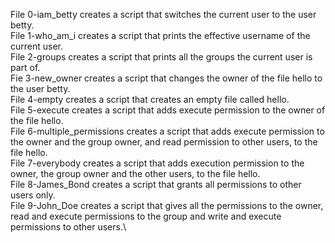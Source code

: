 File 0-iam_betty creates a script that switches the current user to the user betty.\
File 1-who_am_i creates a script that prints the effective username of the current user.\
File 2-groups creates a script that prints all the groups the current user is part of.\
Fie 3-new_owner creates a script that changes the owner of the file hello to the user betty.\
File 4-empty creates a script that creates an empty file called hello.\
File 5-execute creates a script that adds execute permission to the owner of the file hello.\
File 6-multiple_permissions creates a script that adds execute permission to the owner and the group owner, and read permission to other users, to the file hello.\
File 7-everybody creates a script that adds execution permission to the owner, the group owner and the other users, to the file hello.\
File 8-James_Bond creates a script that grants all permissions to other users only.\
File 9-John_Doe creates a script that gives all the permissions to the owner, read and execute permissions to the group and write and execute permissions to other users.\

